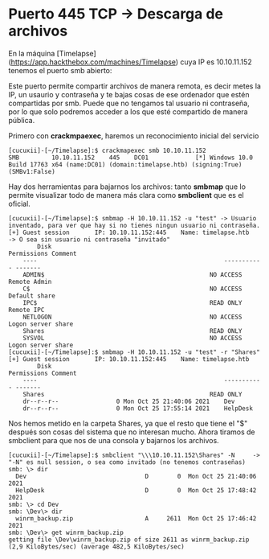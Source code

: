 

# Puerto 445 TCP -> Descarga de archivos

En la máquina [Timelapse] (https://app.hackthebox.com/machines/Timelapse) cuya IP es 10.10.11.152 tenemos el puerto smb abierto:

Este puerto permite compartir archivos de manera remota, es decir metes la IP, un usaurio y contraseña y te bajas cosas de ese ordenador que estén compartidas por smb.
Puede que no tengamos tal usuario ni contraseña, por lo que solo podremos acceder a los que esté compartido de manera pública.

Primero con **crackmpaexec**, haremos un reconocimiento inicial del servicio

```console
[cucuxii]-[~/Timelapse]:$ crackmapexec smb 10.10.11.152
SMB         10.10.11.152    445    DC01             [*] Windows 10.0 Build 17763 x64 (name:DC01) (domain:timelapse.htb) (signing:True) (SMBv1:False)
```
Hay dos herramientas para bajarnos los archivos: tanto **smbmap** que lo permite visualizar todo de manera más clara como **smbclient** que es el oficial.

```console
[cucuxii]-[~/Timelapse]:$ smbmap -H 10.10.11.152 -u "test" -> Usuario inventado, para ver que hay si no tienes ningun usuario ni contraseña.
[+] Guest session   	IP: 10.10.11.152:445	Name: timelapse.htb     -> O sea sin usuario ni contraseña "invitado"                                
        Disk                                                  	Permissions	Comment
	----                                                  	-----------	-------
	ADMIN$                                            	NO ACCESS	Remote Admin
	C$                                                	NO ACCESS	Default share
	IPC$                                              	READ ONLY	Remote IPC
	NETLOGON                                          	NO ACCESS	Logon server share 
	Shares                                            	READ ONLY	
	SYSVOL                                            	NO ACCESS	Logon server share 
[cucuxii]-[~/Timelapse]:$ smbmap -H 10.10.11.152 -u "test" -r "Shares"
[+] Guest session   	IP: 10.10.11.152:445	Name: timelapse.htb                                     
        Disk                                                  	Permissions	Comment
	----                                                  	-----------	-------
	Shares                                            	READ ONLY	
	dr--r--r--                0 Mon Oct 25 21:40:06 2021	Dev
	dr--r--r--                0 Mon Oct 25 17:55:14 2021	HelpDesk
```
Nos hemos metido en la carpeta Shares, ya que el resto que tiene el "$" después son cosas del sistema que no interesan mucho. Ahora tiramos de smbclient para que
nos de una consola y bajarnos los archivos.

```console
[cucuxii]-[~/Timelapse]:$ smbclient "\\\10.10.11.152\Shares" -N     -> "-N" es null session, o sea como invitado (no tenemos contraseñas) 
smb: \> dir
  Dev                                 D        0  Mon Oct 25 21:40:06 2021
  HelpDesk                            D        0  Mon Oct 25 17:48:42 2021
smb: \> cd Dev
smb: \Dev\> dir
  winrm_backup.zip                    A     2611  Mon Oct 25 17:46:42 2021
smb: \Dev\> get winrm_backup.zip 
getting file \Dev\winrm_backup.zip of size 2611 as winrm_backup.zip (2,9 KiloBytes/sec) (average 482,5 KiloBytes/sec)
```
